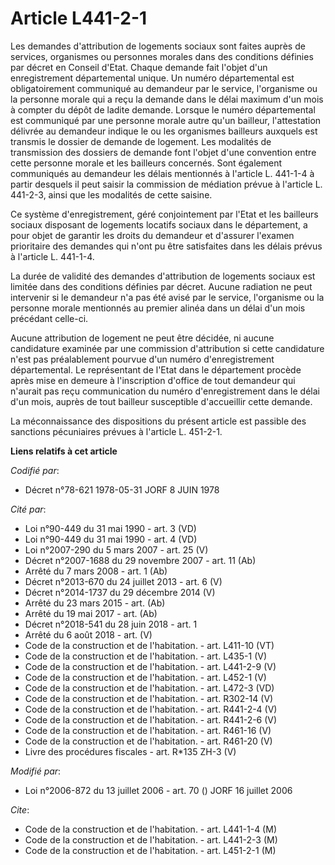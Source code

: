 # Article L441-2-1

Les demandes d'attribution de logements sociaux sont faites auprès de services, organismes ou personnes morales dans des
conditions définies par décret en Conseil d'Etat. Chaque demande fait l'objet d'un enregistrement départemental unique. Un
numéro départemental est obligatoirement communiqué au demandeur par le service, l'organisme ou la personne morale qui a reçu
la demande dans le délai maximum d'un mois à compter du dépôt de ladite demande. Lorsque le numéro départemental est
communiqué par une personne morale autre qu'un bailleur, l'attestation délivrée au demandeur indique le ou les organismes
bailleurs auxquels est transmis le dossier de demande de logement. Les modalités de transmission des dossiers de demande font
l'objet d'une convention entre cette personne morale et les bailleurs concernés. Sont également communiqués au demandeur les
délais mentionnés à l'article L. 441-1-4 à partir desquels il peut saisir la commission de médiation prévue à l'article L.
441-2-3, ainsi que les modalités de cette saisine.

Ce système d'enregistrement, géré conjointement par l'Etat et les bailleurs sociaux disposant de logements locatifs sociaux
dans le département, a pour objet de garantir les droits du demandeur et d'assurer l'examen prioritaire des demandes qui
n'ont pu être satisfaites dans les délais prévus à l'article L. 441-1-4.

La durée de validité des demandes d'attribution de logements sociaux est limitée dans des conditions définies par décret.
Aucune radiation ne peut intervenir si le demandeur n'a pas été avisé par le service, l'organisme ou la personne morale
mentionnés au premier alinéa dans un délai d'un mois précédant celle-ci.

Aucune attribution de logement ne peut être décidée, ni aucune candidature examinée par une commission d'attribution si cette
candidature n'est pas préalablement pourvue d'un numéro d'enregistrement départemental. Le représentant de l'Etat dans le
département procède après mise en demeure à l'inscription d'office de tout demandeur qui n'aurait pas reçu communication du
numéro d'enregistrement dans le délai d'un mois, auprès de tout bailleur susceptible d'accueillir cette demande.

La méconnaissance des dispositions du présent article est passible des sanctions pécuniaires prévues à l'article L. 451-2-1.

**Liens relatifs à cet article**

_Codifié par_:

  - Décret n°78-621 1978-05-31 JORF 8 JUIN 1978

_Cité par_:

  - Loi n°90-449 du 31 mai 1990 - art. 3 (VD)
  - Loi n°90-449 du 31 mai 1990 - art. 4 (VD)
  - Loi n°2007-290 du 5 mars 2007 - art. 25 (V)
  - Décret n°2007-1688 du 29 novembre 2007 - art. 11 (Ab)
  - Arrêté du 7 mars 2008 - art. 1 (Ab)
  - Décret n°2013-670 du 24 juillet 2013 - art. 6 (V)
  - Décret n°2014-1737 du 29 décembre 2014 (V)
  - Arrêté du 23 mars 2015 - art. (Ab)
  - Arrêté du 19 mai 2017 - art. (Ab)
  - Décret n°2018-541 du 28 juin 2018 - art. 1
  - Arrêté du 6 août 2018 - art. (V)
  - Code de la construction et de l'habitation. - art. L411-10 (VT)
  - Code de la construction et de l'habitation. - art. L435-1 (V)
  - Code de la construction et de l'habitation. - art. L441-2-9 (V)
  - Code de la construction et de l'habitation. - art. L452-1 (V)
  - Code de la construction et de l'habitation. - art. L472-3 (VD)
  - Code de la construction et de l'habitation. - art. R302-14 (V)
  - Code de la construction et de l'habitation. - art. R441-2-4 (V)
  - Code de la construction et de l'habitation. - art. R441-2-6 (V)
  - Code de la construction et de l'habitation. - art. R461-16 (V)
  - Code de la construction et de l'habitation. - art. R461-20 (V)
  - Livre des procédures fiscales - art. R*135 ZH-3 (V)

_Modifié par_:

  - Loi n°2006-872 du 13 juillet 2006 - art. 70 () JORF 16 juillet 2006

_Cite_:

  - Code de la construction et de l'habitation. - art. L441-1-4 (M)
  - Code de la construction et de l'habitation. - art. L441-2-3 (M)
  - Code de la construction et de l'habitation. - art. L451-2-1 (M)
